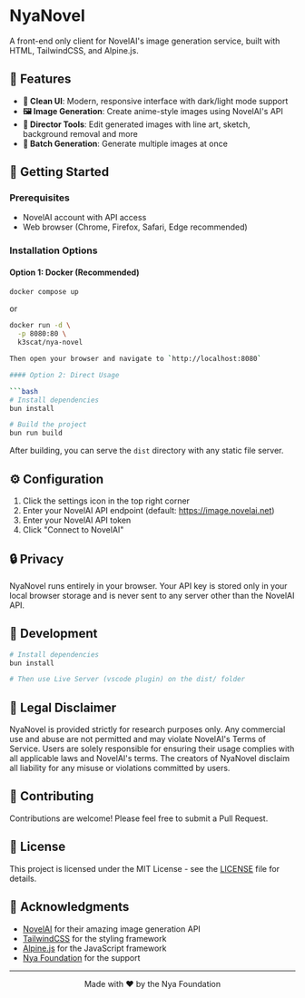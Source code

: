 # NyaNovel

A front-end only client for NovelAI's image generation service, built with HTML, TailwindCSS, and Alpine.js.

## 🌟 Features

- **💫 Clean UI**: Modern, responsive interface with dark/light mode support
- **🖼️ Image Generation**: Create anime-style images using NovelAI's API
- **🎨 Director Tools**: Edit generated images with line art, sketch, background removal and more
- **🔄 Batch Generation**: Generate multiple images at once

## 🚀 Getting Started

### Prerequisites

- NovelAI account with API access
- Web browser (Chrome, Firefox, Safari, Edge recommended)

### Installation Options

#### Option 1: Docker (Recommended)

```bash
docker compose up
```
or

```bash
docker run -d \
  -p 8080:80 \
  k3scat/nya-novel

Then open your browser and navigate to `http://localhost:8080`

#### Option 2: Direct Usage

```bash
# Install dependencies
bun install

# Build the project
bun run build
```

After building, you can serve the `dist` directory with any static file server.

## ⚙️ Configuration

1. Click the settings icon in the top right corner
2. Enter your NovelAI API endpoint (default: https://image.novelai.net)
3. Enter your NovelAI API token
4. Click "Connect to NovelAI"

## 🔒 Privacy

NyaNovel runs entirely in your browser. Your API key is stored only in your local browser storage and is never sent to any server other than the NovelAI API.

## 🧰 Development

```bash
# Install dependencies
bun install

# Then use Live Server (vscode plugin) on the dist/ folder
```

## 📝 Legal Disclaimer

NyaNovel is provided strictly for research purposes only. Any commercial use and abuse are not permitted and may violate NovelAI's Terms of Service. Users are solely responsible for ensuring their usage complies with all applicable laws and NovelAI's terms. The creators of NyaNovel disclaim all liability for any misuse or violations committed by users.

## 🤝 Contributing

Contributions are welcome! Please feel free to submit a Pull Request.

## 📄 License

This project is licensed under the MIT License - see the [LICENSE](LICENSE) file for details.

## 🙏 Acknowledgments

- [NovelAI](https://novelai.net) for their amazing image generation API
- [TailwindCSS](https://tailwindcss.com) for the styling framework
- [Alpine.js](https://alpinejs.dev) for the JavaScript framework
- [Nya Foundation](https://github.com/Nya-Foundation) for the support

---

<p align="center">
  Made with ♥ by the Nya Foundation
</p>